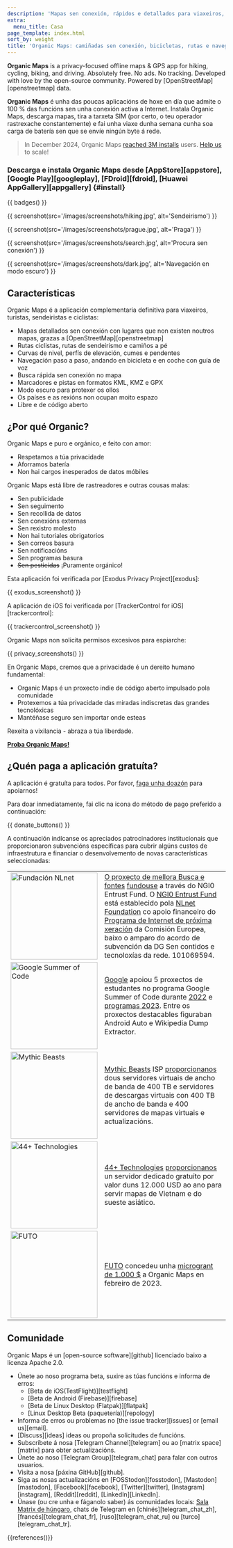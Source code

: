 ```yaml
---
description: 'Mapas sen conexión, rápidos e detallados para viaxeiros, turistas, condutores, sendeiristas e ciclistas creados polos fundadores de MapsWithMe (Maps.Me).'
extra:
  menu_title: Casa
page_template: index.html
sort_by: weight
title: 'Organic Maps: camiñadas sen conexión, bicicletas, rutas e navegación'
---
```


**Organic Maps** is a privacy-focused offline maps & GPS app for hiking, cycling, biking, and driving. Absolutely free. No ads. No tracking. Developed with love by the open-source community. Powered by [OpenStreetMap][openstreetmap] data.

**Organic Maps** é unha das poucas aplicacións de hoxe en día que admite o 100 % das funcións sen unha conexión activa a Internet. Instala Organic Maps, descarga mapas, tira a tarxeta SIM (por certo, o teu operador rastrexache constantemente) e fai unha viaxe dunha semana cunha soa carga de batería sen que se envíe ningún byte á rede.

> In December 2024, Organic Maps [reached 3M installs](@/news/2024-12-20/411/index.md) users. [Help us](@/donate/index.md) to scale!

### Descarga e instala Organic Maps desde [AppStore][appstore], [Google Play][googleplay], [FDroid][fdroid], [Huawei AppGallery][appgallery] {#install}

{{ badges() }}

{{ screenshot(src='/images/screenshots/hiking.jpg', alt='Sendeirismo') }}

{{ screenshot(src='/images/screenshots/prague.jpg', alt='Praga') }}

{{ screenshot(src='/images/screenshots/search.jpg', alt='Procura sen
conexión') }}

{{ screenshot(src='/images/screenshots/dark.jpg', alt='Navegación en modo
escuro') }}

## Características

Organic Maps é a aplicación complementaria definitiva para viaxeiros,
turistas, sendeiristas e ciclistas:

- Mapas detallados sen conexión con lugares que non existen noutros mapas,
  grazas a [OpenStreetMap][openstreetmap]
- Rutas ciclistas, rutas de sendeirismo e camiños a pé
- Curvas de nivel, perfís de elevación, cumes e pendentes
- Navegación paso a paso, andando en bicicleta e en coche con guía de voz
- Busca rápida sen conexión no mapa
- Marcadores e pistas en formatos KML, KMZ e GPX
- Modo escuro para protexer os ollos
- Os países e as rexións non ocupan moito espazo
- Libre e de código aberto

## ¿Por qué Organic?

Organic Maps e puro e orgánico, e feito con amor:

- Respetamos a túa privacidade
- Aforramos batería
- Non hai cargos inesperados de datos móbiles

Organic Maps está libre de rastreadores e outras cousas malas:

- Sen publicidade
- Sen seguimento
- Sen recollida de datos
- Sen conexións externas
- Sen rexistro molesto
- Non hai tutoriales obrigatorios
- Sen correos basura
- Sen notificacións
- Sen programas basura
- ~~Sen pesticidas~~ ¡Puramente orgánico!

Esta aplicación foi verificada por [Exodus Privacy Project][exodus]:

{{ exodus_screenshot() }}

A aplicación de iOS foi verificada por [TrackerControl for
iOS][trackercontrol]:

{{ trackercontrol_screenshot() }}

Organic Maps non solicita permisos excesivos para espiarche:

{{ privacy_screenshots() }}

En Organic Maps, cremos que a privacidade é un dereito humano fundamental:

- Organic Maps é un proxecto indie de código aberto impulsado pola
  comunidade
- Protexemos a túa privacidade das miradas indiscretas das grandes
  tecnolóxicas
- Mantéñase seguro sen importar onde esteas

Rexeita a vixilancia - abraza a túa liberdade.

**[Proba Organic Maps!](#install)**

## ¿Quén paga a aplicación gratuíta?

A aplicación é gratuíta para todos. Por favor, [faga unha
doazón](@/donate/index.md) para apoiarnos!

Para doar inmediatamente, fai clic na icona do método de pago preferido a
continuación:

{{ donate_buttons() }}

A continuación indícanse os apreciados patrocinadores institucionais que
proporcionaron subvencións específicas para cubrir algúns custos de
infraestrutura e financiar o desenvolvemento de novas características
seleccionadas:

<table style="border-spacing: 20px">
  <tr>
    <td>
      <a href="https://nlnet.nl/"><img src="sponsors/nlnet.svg" alt="Fundación NLnet" width="200px"></a>
    </td>
    <td>
      <a href="https://github.com/organicmaps/organicmaps/milestone/7">O proxecto de mellora Busca e fontes</a> <a href="https://nlnet.nl/project/OrganicMaps/">fundouse</a> a través do NGI0 Entrust Fund. O <a href="https://nlnet.nl/entrust/">NGI0 Entrust Fund</a> está establecido pola <a href="https://nlnet.nl/">NLnet Foundation</a> co apoio financeiro do <a href="https://www.ngi.eu/">Programa de Internet de próxima xeración</a> da Comisión Europea, baixo o amparo do acordo de subvención da DG Sen contidos e tecnoloxías da rede. 101069594.
    </td>
  </tr>
  <tr>
    <td>
      <a href="https://summerofcode.withgoogle.com/"><img src="sponsors/gsoc.svg" alt="Google Summer of Code" width="200px"></a>
    </td>
    <td>
      <a href="https://summerofcode.withgoogle.com/">Google</a> apoiou 5 proxectos de estudantes no programa Google Summer of Code durante <a href="https://summerofcode.withgoogle.com/programs/2022/organizations/organic-maps">2022</a> e <a href="https://summerofcode.withgoogle.com/programs/2023/organizations/organic-maps">programas 2023</a>. Entre os proxectos destacables figuraban Android Auto e Wikipedia Dump Extractor.
    </td>
  </tr>
  <tr>
    <td>
      <a href="https://www.mythic-beasts.com/"><img src="sponsors/mythic-beasts.png" alt="Mythic Beasts" width="200px"></a>
    </td>
    <td>
     <a href="https://www.mythic-beasts.com/">Mythic Beasts</a> ISP <a href="https://www.mythic-beasts.com/blog/2021/10/06/improving-the-world-bit-by-expensive-bit/">proporcionanos</a> dous servidores virtuais de ancho de banda de 400 TB e servidores de descargas virtuais con 400 TB de ancho de banda e 400 servidores de mapas virtuais e actualizacións.
    </td>
  </tr>
  <tr>
    <td>
      <a href="https://44plus.vn"><img src="sponsors/44plus.svg" alt="44+ Technologies" width="200px"></a>
    </td>
    <td>
      <a href="https://44plus.vn">44+ Technologies</a> <a href="https://44plus.vn/organicmaps">proporcionanos </a>un servidor dedicado gratuíto por valor duns 12.000 USD ao ano para servir mapas de Vietnam e do sueste asiático.
    </td>
  </tr>
  <tr>
    <td>
      <a href="https://futo.org"><img src="sponsors/futo.svg" alt="FUTO" width="200px"></a>
    </td>
    <td>
      <a href="https://futo.org">FUTO</a> concedeu unha <a href="https://www.youtube.com/watch?v=fJJclgBHrEw">microgrant de 1.000 $</a> a Organic Maps en febreiro de 2023.
    </td>
  </tr>
</table>

## Comunidade

Organic Maps é un [open-source software][github] licenciado baixo a licenza
Apache 2.0.

- Únete ao noso programa beta, suxire as túas funcións e informa de erros:
  * [Beta de iOS(TestFlight)][testflight]
  * [Beta de Android (Firebase)][firebase]
  * [Beta de Linux Desktop (Flatpak)][flatpak]
  * [Linux Desktop Beta (paquetería)][repology]
- Informa de erros ou problemas no [the issue tracker][issues] or [email
  us][email].
- [Discuss][ideas] ideas ou propoña solicitudes de funcións.
- Subscríbete á nosa [Telegram Channel][telegram] ou ao [matrix
  space][matrix] para obter actualizacións.
- Únete ao noso [Telegram Group][telegram_chat] para falar con outros
  usuarios.
- Visita a nosa [páxina GitHub][github].
- Siga as nosas actualizacións en [FOSStodon][fosstodon],
  [Mastodon][mastodon], [Facebook][facebook], [Twitter][twitter],
  [Instagram][instagram], [Reddit][reddit], [LinkedIn][LinkedIn].
- Únase (ou cre unha e fáganolo saber) ás comunidades locais: [Sala Matrix
  de húngaro](https://matrix.to/#/#organicmapstranslate_hu:matrix.org),
  chats de Telegram en [chinés][telegram_chat_zh],
  [francés][telegram_chat_fr], [ruso][telegram_chat_ru] ou
  [turco][telegram_chat_tr].

[fork]: https://en.wikipedia.org/wiki/Fork_(desenvolvemento%20de%20software)

{{references()}}
